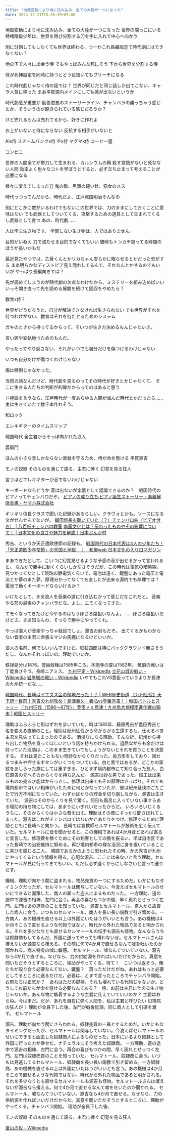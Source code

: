 ```yaml
---
title: "地殻変動により地に沈み込み、全ての大陸が一つになった"
date: 2024-12-21T15:35:59+09:00
---
```

地殻変動により地に沈み込み、全ての大陸が一つになった
世界の端っこにいる特権階級少年は、世界を再び分割する刀を手に入れて中心へ向かう

別に分割してもしなくても世界は終わる、つーかこれ長編設定で時代劇にはできなくない？

地の下で人々に出会う侍
でもやっぱみんな死にそう
下から世界を分割する侍


侍が死神設定を同時に持つとどう足掻いてもブリーチになる

これ時代劇じゃなく侍の話では？
世界が同じだと同じ話しか出てこない、キャラ人気に移った
まあ平賀源内メインにしても感が出ないというか

時代劇感が重要か
勧善懲悪のストーリーライン、チャンバラの勝っちゃう感じとか、そういうのが飽きられている感じだろうか？

けど売れるもんは売れてるから、好きに作れよ


お上がいないと侍にならない
反抗する相手がいないと


AIx侍
スチームパンクx侍
空x侍
マグマx侍
コーヒー屋

コンビニ



世界の人間全てが帯刀して生まれる、カルシウムの鞘
殺す覚悟がないと死なない人間
効率よく色々なコトを学ぼうとすると、必ず立ち止まって考えることが必要になる

様々に変えてしまった刀
鬼の鍬、黒頭の縫い針、猫女のメス

時代っつってんだから、時代だよ、江戸戦国明治そんなの

別にどこかに敵がいるわけでもないこの世界では、刀のままにしておくことに意味はない
でも武器としてついてくる、攻撃するための道具として生まれてくるし武器として育つ
あの、時代劇……

人は学ぶ生き物です。
学習しない生き物は、人ではありません。


目的がいねえ
刀で満たせる目的でなくてもいい
銀時もトンカチ握ってる時間のほうが長いかもだ

最近見たやつでは、乙骨くんとかリカちゃん安らかに眠らせるとかだった気がする
まあ明らかなディストピア見え隠れしてるんで、それなんとかするのでもいいが
やっぱり長編向きでは？


先が読めてしまうのが時代劇の欠点なわけだから、ミステリーを組み込めばいい
いっそ開き直って先を読める展開を続けて回収をやめたら？


教育x侍？

世界がどうだろうと、自分が解決できなければ生きられない
でも世界がそれを待つわけがない、教育はそれを待たせるためのシステム

ガキのときから持ってるからって、そいつが生き方決めるもんじゃないさ。

言い訳や妄執絶つためのもんだ。


やったってやり返さない、それがいつでも自分だけを傷つけるわけじゃない

いつも自分だけが傷つくわけじゃない

傷は特別じゃなかった。


当然の話なんだけど、時代劇を見るのってその時代が好きとかじゃなくて、
そこに生きる人たちの判断が的確だからってのはあると思う

ド極論を言うなら、江戸時代が一度あらゆる人間が滅んだ時代とかだったら……実は生きていたで数千本作れそう。

和ロック




エレキギターのタイムスリップ

戦国時代
全主君からそっぽ向かれた浪人

義衛門


ほんの小さな音しかならない楽器を守るため、侍が命を懸ける
平賀源吉

モノの奴隷
そのものを通じて語る、主君に捧ぐ
幻覚を見る狂人

言うほどエレキギターが音でないわけじゃない


キーボードならどうか
音は出ないが楽器として認識できるのか？　戦国時代のピアノってチェンバロだぞ。
[ピアノの成り立ち:ピアノ誕生ストーリー - 楽器解体全書 - ヤマハ株式会社](https://www.yamaha.com/ja/musical_instrument_guide/piano/structure/)

ギリギリ信長クラスで聞いた記録があるらしい。クラヴォとかも。ソースになる文がぜんぜんでないが。
[織田信長も聴いていた（？）チェンバロ曲（ビデオ付き） | 八百板チェンバロ教室](https://cembaloyaoita.com/2022/08/30/%E7%B9%94%E7%94%B0%E4%BF%A1%E9%95%B7%E3%82%82%E8%81%B4%E3%81%84%E3%81%A6%E3%81%84%E3%81%9F%E3%83%81%E3%82%A7%E3%83%B3%E3%83%90%E3%83%AD%E6%9B%B2/)
[南蛮文化とは？伝わったものやその影響について！ | 日本文化の良さや魅力を解説！日本ぶんか村](https://nihonbunkamura01.com/nanban-bunka/)

秀吉、というか天正遣欧使節の記録も。
[戦国時代の日本代表は4人の少年たち！「天正遣欧少年使節」の天国と地獄　｜　和樂web 日本文化の入り口マガジン](https://intojapanwaraku.com/culture/131092/)

まあできたとして、こいつに幻覚見せるような予感の音が出せるかって言われると。
なんかで勝手に動くくらいしかなさそうだが、この時代は電気の暗黒期。見つかってたとして琥珀の静電気くらいで、電池は遠く、鍵盤にあった電圧と電流とか夢のまた夢。原理分かってなくても直したが出来る源内でも無理では？　電池で動くキーボードならいけるか？

いけたとして、まあ浪人を音楽の道に引き込むかって感じだなこれだと。
音楽やる前の最後のチャンバラだな。よし、エモくなってきた。

エモくなってきたけど今やるのはもうぼざろ席狙いなんよ。
……ぼざろ席狙いだけどさ。まあ知らんわ、そっちで勝手にやってくれ。

やっぱ浪人が音楽やっちゃ駄目でしょ。源吉お前もだぞ。
出てくるかもわからない音楽の主君に命張るマジの馬鹿になるけどいいか。

浪人の名前、何でもいいんですけど。眠狂四郎は特にバックグラウンド無さそうだし、なんかそれっぽいの。理助でいいか。

秩禄処分は1876。豊臣政権は1585年ころ。本能寺の変は1582年。
筑前の戦いは丁度良さそう。長崎ニアミス。
[九州平定 - Wikipedia](https://ja.wikipedia.org/wiki/%E4%B9%9D%E5%B7%9E%E5%B9%B3%E5%AE%9A)
[立花山城の戦い - Wikipedia](https://ja.wikipedia.org/wiki/%E7%AB%8B%E8%8A%B1%E5%B1%B1%E5%9F%8E%E3%81%AE%E6%88%A6%E3%81%84)
[岩屋城の戦い - Wikipedia](https://ja.wikipedia.org/wiki/%E5%B2%A9%E5%B1%8B%E5%9F%8E%E3%81%AE%E6%88%A6%E3%81%84)
いやでもこれVS豊臣っていうよりか島津の九州統一だな……

[戦国時代、長崎はイエズス会の領地だった！？ | WEB歴史街道](https://shuchi.php.co.jp/rekishikaido/detail/4941)
[【九州征伐】天下統一目前！秀吉の九州攻め！島津義久・義弘vs豊臣秀吉！ | 戦国バトルヒストリー](https://www.sengoku-battle-history.net/kyusyuheitei/)
[「九州征伐（1586～87年）」豊臣ｖｓ島津！九州島大規模南進作戦の顛末 | 戦国ヒストリー](https://sengoku-his.com/713)

理助はふらふらと街はずれを歩いていた。時は1585年、藤原秀吉が豊臣秀吉と名を変える直前のこと。理助は紀州征伐から命からがら生還するも、仕えるべき主君を見失ってしまったのである。
酒浸りになる理助。そんな折、紀州から持ち出した物品を買ってほしいという話を持ちかけられる。退屈ながらも金だけは持っていた理助は、このまま生きていてもしょうがないとそれを買うことを決意する。
それは見たこともない奇妙なからくりだった。長方形をしており、回せるつまみや押せるボタンがいくつもついている。白と黒ではあるが、どこかの家紋をあしらった旗にしては重すぎる。ひとまず境内都市にて知り合った友人、白石源吉の元へそのからくりを持ち込んだ。
源吉は妙な男であった。細工は出来るものの売る才能はからっきし。修理は出来てもその原理はさっぱり。それでも境内都市ではいい相棒がいたために何とかなっていたが、彼は紀州征伐のごたごたで行方不明になっていた。わずかばかりの貯金を切り崩しながら、源吉は生きていた。
源吉はそのからくりを見て驚く。何日も風呂に入っていない事すらある理助の持ち物にしては、あまりに小ぎれいだったからだ。
いろいろいじくるうちに、そのからくりは小さな音を出す。理助はその音にすっかり聞きほれてしまった。源吉はこれがチェンバロではないかとあたりをつけ、修理するために理助とともに長崎へと向かう。
長崎では宣教師セルマトールが技術を広く伝えていた。セルマトールに音を聞かせると、この機械であれば4か月ほどあれば直ると宣言した。修理費を稼ぐためにその剣客としての腕を振るい、半ば自治区であった長崎での治安維持に努める。再び境内都市の様な活況に身を置いていることに喜びを感じる二人。
順調であるかのように思われたその時、かの秀吉が九州にやってくるという情報を得る。心配な源吉、ここには来ないと言う理助。セルマトールが見に行ってきてもいい、ただし必ず遠くからにしなさいと言って送りだす。

機械、理助が向かう間に盗まれる。物品売買の一つにするためだ。いかにもなタイミングだったが、セルマトールは関与していない。今浚えばセルマトールのせいにできると画策した、商人の雇った盗人によるものだった。
一方理助、道の途中で源吉の相棒、左門に会う。再会の喜びもつかの間、早く戻れとせっつく左門。左門はあの道具のことを知っていた。
源吉とセルマトール、盗人から故買した商人に会う。いつものセルマトール、商人を長い長い説教で引き留める。一方商人、あの機械を直せる以上は外国にいたほうがいいとも言う。あの機械は4か月そこらで直せるような代物ではない、時代から外れた物品であると明かされる。それを多少なりとも直せるセルマトールの伝手も源吉も怪物。なんならうちは奴隷商もしてるんだ、外国に送ってやっても構わないぜ。セルマトールさんは攫えないが源吉なら攫える。その前に何で4か月で直せるなんて嘘を吐いたのか聞かれる。商人特有の嘘に敏感。
セルマトール、嘘なんてついていない。源吉なら4か月で直せる。なぜなら、力の供給源を作ればいいだけだからだ。真意を問いただそうとするところに、理助がやってくる。待て！　こいつは返そう。俺たちが殴り合う必要なんてない。鍵盤？　買っただけだがね。あれはもっと必要としてるところに送るだけだ。必要は、とまで言ったところでチャンバラ開始。
お前たちは正気か？　あれはただの鍵盤、それも壊れている代物じゃないか。どうしてお前たちが命を懸ける必要なんてある？　侍、お前は主君に仕える生き物じゃないか。あんな物に執着するような主君に仕えていていいのか？
主君はおらぬ。今はまだ。だが、あれを自在に弾く人間を、私は主君と呼びたい
幻視病の狂人が！
理助が全員下した後、左門が戦後処理。同じ商人として引導を渡す。
セルマトール


源吉、理助が向かう間にさらわれる。奴隷売買の一員とするためだ。いかにもなタイミングだったが、セルマトールは関与していない。今浚えばセルマトールのせいにできると画策した奴隷商人によるものだった。日本にいるより奴隷として外国に行った方が幸せだ。ナチュラルにそう考えた奴隷商。
一方理助、道の途中で源吉の相棒、左門に会う。再会の喜びもつかの間、早く戻れとせっつく左門。左門は奴隷売買のことを知っていた。
セルマトール、奴隷商に会う。いつもは見逃してるセルマトール、奴隷商を長い長い説教で引き留める。一方奴隷商、あの機械を直せる以上は外国にいたほうがいいとも言う。あの機械は4か月そこらで直せるような代物ではない、時代から外れた物品であると明かされる。それを多少なりとも直せるセルマトールも源吉も怪物。セルマトールさんは攫えないが源吉なら攫える。何で4か月で直せるなんて嘘を吐いたのか聞かれる。
セルマトール、嘘なんてついていない。源吉なら4か月で直せる。なぜなら、力の供給源を作ればいいだけだからだ。真意を問いただそうとするところに、理助がやってくる。チャンバラ開始。
理助が全員下した後、


モノの奴隷
そのものを通じて語る、主君に捧ぐ
幻覚を見る狂人

[富山の役 - Wikipedia](https://ja.wikipedia.org/wiki/%E5%AF%8C%E5%B1%B1%E3%81%AE%E5%BD%B9)
